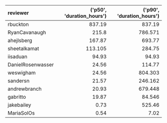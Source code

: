| reviewer          |   ('p50', 'duration_hours') |   ('p90', 'duration_hours') |
|:------------------|----------------------------:|----------------------------:|
| rbuckton          |                     837.19  |                     837.19  |
| RyanCavanaugh     |                     215.8   |                     786.571 |
| ahejlsberg        |                     167.87  |                     693.77  |
| sheetalkamat      |                     113.105 |                     284.75  |
| iisaduan          |                      94.93  |                      94.93  |
| DanielRosenwasser |                      24.56  |                     114.77  |
| weswigham         |                      24.56  |                     804.303 |
| sandersn          |                      21.57  |                     246.162 |
| andrewbranch      |                      20.93  |                     679.448 |
| gabritto          |                      19.87  |                      84.546 |
| jakebailey        |                       0.73  |                     525.46  |
| MariaSolOs        |                       0.54  |                       7.02  |